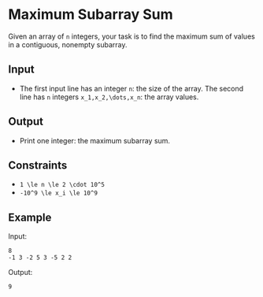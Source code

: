 # Maximum Subarray Sum 

Given an array of ```n``` integers, your task is to find the maximum sum of values in a contiguous, nonempty subarray.
## Input
- The first input line has an integer ```n```: the size of the array.
The second line has ```n``` integers ```x_1,x_2,\dots,x_n```: the array values.
## Output
- Print one integer: the maximum subarray sum.
## Constraints

- ```1 \le n \le 2 \cdot 10^5```
- ```-10^9 \le x_i \le 10^9```

## Example
Input:
```
8
-1 3 -2 5 3 -5 2 2
```

Output:
```
9
```
